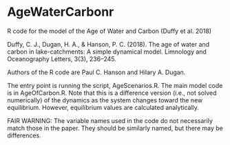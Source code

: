 # AgeWaterCarbonr
R code for the model of the Age of Water and Carbon (Duffy et al. 2018)

Duffy, C. J., Dugan, H. A., & Hanson, P. C. (2018). The age of water and carbon in lake-catchments: A simple dynamical model. Limnology and Oceanography Letters, 3(3), 236–245.

Authors of the R code are Paul C. Hanson and Hilary A. Dugan.

The entry point is running the script, AgeScenarios.R. The main model code is in AgeOfCarbon.R.  Note that this is a difference version (i.e., not solved numerically) of the dynamics as the system changes toward the new equilibrium. However, equilibrium values are calculated analytically.

FAIR WARNING: The variable names used in the code do not necessarily match those in the paper. They should be similarly named, but there may be differences.
